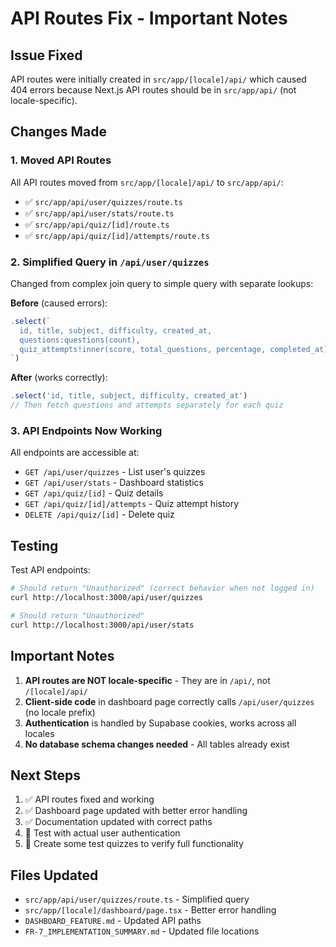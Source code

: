 # API Routes Fix - Important Notes

## Issue Fixed
API routes were initially created in `src/app/[locale]/api/` which caused 404 errors because Next.js API routes should be in `src/app/api/` (not locale-specific).

## Changes Made

### 1. Moved API Routes
All API routes moved from `src/app/[locale]/api/` to `src/app/api/`:

- ✅ `src/app/api/user/quizzes/route.ts`
- ✅ `src/app/api/user/stats/route.ts`
- ✅ `src/app/api/quiz/[id]/route.ts`
- ✅ `src/app/api/quiz/[id]/attempts/route.ts`

### 2. Simplified Query in `/api/user/quizzes`
Changed from complex join query to simple query with separate lookups:

**Before** (caused errors):
```typescript
.select(`
  id, title, subject, difficulty, created_at,
  questions:questions(count),
  quiz_attempts!inner(score, total_questions, percentage, completed_at)
`)
```

**After** (works correctly):
```typescript
.select('id, title, subject, difficulty, created_at')
// Then fetch questions and attempts separately for each quiz
```

### 3. API Endpoints Now Working

All endpoints are accessible at:
- `GET /api/user/quizzes` - List user's quizzes
- `GET /api/user/stats` - Dashboard statistics
- `GET /api/quiz/[id]` - Quiz details
- `GET /api/quiz/[id]/attempts` - Quiz attempt history
- `DELETE /api/quiz/[id]` - Delete quiz

## Testing

Test API endpoints:
```bash
# Should return "Unauthorized" (correct behavior when not logged in)
curl http://localhost:3000/api/user/quizzes

# Should return "Unauthorized"
curl http://localhost:3000/api/user/stats
```

## Important Notes

1. **API routes are NOT locale-specific** - They are in `/api/`, not `/[locale]/api/`
2. **Client-side code** in dashboard page correctly calls `/api/user/quizzes` (no locale prefix)
3. **Authentication** is handled by Supabase cookies, works across all locales
4. **No database schema changes needed** - All tables already exist

## Next Steps

1. ✅ API routes fixed and working
2. ✅ Dashboard page updated with better error handling
3. ✅ Documentation updated with correct paths
4. 🔄 Test with actual user authentication
5. 🔄 Create some test quizzes to verify full functionality

## Files Updated

- `src/app/api/user/quizzes/route.ts` - Simplified query
- `src/app/[locale]/dashboard/page.tsx` - Better error handling
- `DASHBOARD_FEATURE.md` - Updated API paths
- `FR-7_IMPLEMENTATION_SUMMARY.md` - Updated file locations
